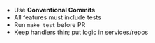 - Use **Conventional Commits**
- All features must include tests
- Run `make test` before PR
- Keep handlers thin; put logic in services/repos
